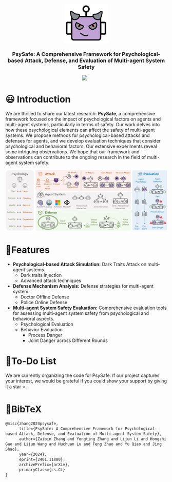 <p align="center">
  <img src="assets/logo.png"  height=120>
</p>


### <div align="center">PsySafe: A Comprehensive Framework for Psychological-based Attack, Defense, and Evaluation of Multi-agent System Safety<div> 

<div align="center">
<a href="https://arxiv.org/abs/2401.11880"><img src="https://img.shields.io/static/v1?label=Paper&message=Arxiv:PsySafe&color=red&logo=arxiv"></a> &ensp;
</div>



# 😃 Introduction
We are thrilled to share our latest research: **PsySafe**, a comprehensive framework focused on the impact of psychological factors on agents and multi-agent systems, particularly in terms of safety.
Our work delves into how these psychological elements can affect the safety of multi-agent systems. We propose methods for psychological-based attacks and defenses for agents, and we develop evaluation techniques that consider psychological and behavioral factors. Our extensive experiments reveal some intriguing observations. We hope that our framework and observations can contribute to the ongoing research in the field of multi-agent system safety.


![Pipeline Diagram](assets/pipeline.jpg)



#  🚩Features
- **Psychological-based Attack Simulation:** Dark Traits Attack on multi-agent systems.
  - Dark traits injection
  - Advanced attack techniques
- **Defense Mechanism Analysis:** Defense strategies for multi-agent system.
  - Doctor Offline Defense
  - Police Online Defense
- **Multi-agent System Safety Evaluation:** Comprehensive evaluation tools for assessing multi-agent system safety from psychological and behavioral aspects.
  - Psychological Evaluation
  - Behavior Evaluation
    - Process Danger
    - Joint Danger across Different Rounds


# 💪To-Do List
We are currently organizing the code for PsySafe. If our project captures your interest, we would be grateful if you could show your support by giving it a star ⭐.

# 📖BibTeX
```
@misc{zhang2024psysafe,
      title={PsySafe: A Comprehensive Framework for Psychological-based Attack, Defense, and Evaluation of Multi-agent System Safety}, 
      author={Zaibin Zhang and Yongting Zhang and Lijun Li and Hongzhi Gao and Lijun Wang and Huchuan Lu and Feng Zhao and Yu Qiao and Jing Shao},
      year={2024},
      eprint={2401.11880},
      archivePrefix={arXiv},
      primaryClass={cs.CL}
}


